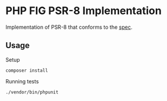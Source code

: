 # PHP FIG PSR-8 Implementation

Implementation of PSR-8 that conforms to the [spec](https://github.com/php-fig/fig-standards/blob/master/proposed/psr-8-hug/psr-8-hug.md).

## Usage

Setup

    composer install

Running tests

    ./vendor/bin/phpunit
